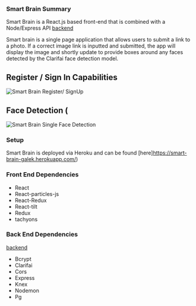 ### Smart Brain Summary

Smart Brain is a React.js based front-end that is combined with a Node/Express API [backend](https://github.com/TheGalekxy/SmartBrain)

Smart brain is a single page application that allows users to submit a link to a photo. If a correct image link is inputted and submitted, the app will display the image and shortly update to provide boxes around any faces detected by the Clarifai face detection model.

## Register / Sign In Capabilities

![Smart Brain Register/ SignUp](/Assets/registration.gif)

## Face Detection (

![Smart Brain Single Face Detection](https://github.com/gabecadiz/smart-brain/blob/master/assets/smart-brain-login-reg.gif?raw=true)


### Setup

Smart Brain is deployed via Heroku and can be found [here]https://smart-brain-galek.herokuapp.com/)

### Front End Dependencies

- React
- React-particles-js
- React-Redux
- React-tilt
- Redux
- tachyons

### Back End Dependencies

[backend](https://github.com/TheGalekxy/SmartBrain)

- Bcrypt
- Clarifai
- Cors
- Express
- Knex
- Nodemon
- Pg